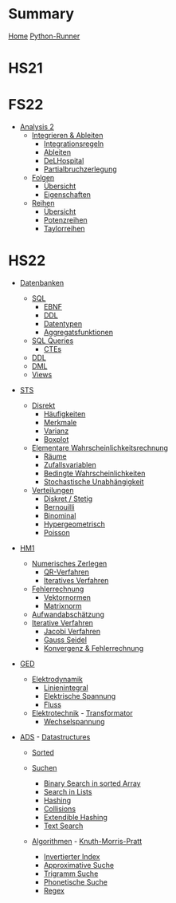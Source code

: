 # Summary

[Home](Home.md)
[Python-Runner](Usage/Python.md)
# HS21


# FS22

- [Analysis 2](FS1/AN2/Readme.md)
  - [Integrieren & Ableiten]()
    - [Integrationsregeln](FS1/AN2/Integrationsregeln.md)
    - [Ableiten](FS1/AN2/Ableiten.md)
    - [DeLHospital](FS1/AN2/DeLHospital.md)
    - [Partialbruchzerlegung](FS1/AN2/Partialbruchzerlegung.md)
  - [Folgen]()
    - [Übersicht](FS1/Folgen/Uebersicht.md)
    - [Eigenschaften](FS1/Folgen/Eigenschaften.md)
  - [Reihen]()
    - [Übersicht](FS1/Reihen/Uebersicht.md)
    - [Potenzreihen](FS1/Reihen/Potenzreihen.md)
    - [Taylorreihen](FS1/Reihen/Taylorreihen.md)

# HS22

- [Datenbanken](HS22/DB/Readme.md)
  - [SQL](HS22/DB/Readme.md)
    - [EBNF](HS22/DB/SQL/ebnf.md)
    - [DDL](HS22/DB/SQL/ddl.md)
    - [Datentypen](HS22/DB/SQL/datentypen.md)
    - [Aggregatsfunktionen](HS22/DB/SQL/Aggregatfunktionen.md)
  - [SQL Queries](HS22/DB/SQL%20Queries/Readme.md)
    - [CTEs](HS22/DB/SQL%20Queries/CTEs.md)
  - [DDL](HS22/DB/DDL_DML/DDL.md)
  - [DML](HS22/DB/DDL_DML/DML.md)
  - [Views](HS22/DB/View.md)

- [STS](HS22/STS/Readme.md)
  - [Disrekt](HS22/STS/Diskret/Readme.md)
    - [Häufigkeiten](HS22/STS/Diskret/Haufigkeiten.md)
    - [Merkmale](HS22/STS/Diskret/Merkmale.md)
    - [Varianz](HS22/STS/Diskret/Varianz.md)
    - [Boxplot](HS22/STS/Diskret/Boxplot.md)
  - [Elementare Wahrscheinlichkeitsrechnung](HS22/STS/EWT/Redme.md)
    - [Räume](HS22/STS/EWT/DiskreteWahrscheinlichkeitsraume.md)
    - [Zufallsvariablen](HS22/STS/EWT/Zufallsvariablen.md)
    - [Bedingte Wahrscheinlichkeiten](HS22/STS/EWT/BedingteWT.md)
    - [Stochastische Unabhängigkeit](HS22/STS/EWT/StochastischeUnabhaengigkeit.md)
  - [Verteilungen](HS22/STS/SpezielleVerteilung/Verteilungen.md)
    - [Diskret / Stetig](HS22/STS/SpezielleVerteilung/DiskretStetig.md)
    - [Bernouilli](HS22/STS/SpezielleVerteilung/Bernoulli.md)
    - [Binominal](HS22/STS/SpezielleVerteilung/Binominal.md)
    - [Hypergeometrisch](HS22/STS/SpezielleVerteilung/HyperGeometrisch.md)
    - [Poisson](HS22/STS/SpezielleVerteilung/Poisson.md)

- [HM1]()
  - [Numerisches Zerlegen]()
    - [QR-Verfahren](HS22/HM1/NumerischesLoesen/QR.md)
    - [Iteratives Verfahren](HS22/HM1/NumerischesLoesen/DLR.md)
  - [Fehlerrechnung](HS22/HM1/Fehlerrechnung/Readme.md)
    - [Vektornormen](HS22/HM1/Fehlerrechnung/Vektornorm.md)
    - [Matrixnorm](HS22/HM1/Fehlerrechnung/Matrixnorm.md)
  - [Aufwandabschätzung](HS22/HM1/Aufwandabschatzung.md)
  - [Iterative Verfahren](HS22/HM1/IterativeVerfahren/Readme.md)
    - [Jacobi Verfahren](HS22/HM1/IterativeVerfahren/Jacobi.md)
    - [Gauss Seidel](HS22/HM1/IterativeVerfahren/Gauss-Seidel.md)
    - [Konvergenz & Fehlerrechnung](HS22/HM1/IterativeVerfahren/Konvergenz.md)

- [GED](HS22/GED/Readme.md)
  - [Elektrodynamik]()
    - [Linienintegral](HS22/GED/Elektrodynamik/Linienintegra.md)
    - [Elektrische Spannung](HS22/GED/Elektrodynamik/ElektrischeSpannung.md)
    - [Fluss](HS22/GED/Elektrodynamik/Fluss.md)
  - [Elektrotechnik](HS22/GED/Elektrotechnik/Readme.md)
    - [Transformator](HS22/GED/Elektrotechnik/Transformator.md)
    - [Wechselspannung](HS22/GED/Elektrotechnik/Wechselspannung.md)

- [ADS](HS22/ADS/Readme.md)
  - [Datastructures]()
    - [Sorted](HS22/ADS/Datastructures/Sorted.md)

  - [Suchen](HS22/ADS/Search/Readme.md)
    - [Binary Search in sorted Array](HS22/ADS/Search/BinarySearchSortedArray.md)
    - [Search in Lists](HS22/ADS/Search/SearchInLists.md)
    - [Hashing](HS22/ADS/Search/Hashing.md)
    - [Collisions](HS22/ADS/Search/Collisions.md)
    - [Extendible Hashing](HS22/ADS/Search/ExtendibleHasing.md)
    - [Text Search](HS22/ADS/Search/TextSearch.md)
  - [Algorithmen](HS22/ADS/Algorithmen/Readme.md)
    - [Knuth-Morris-Pratt](HS22/ADS/Algorithmen/KnuthMorrisPratt.md)
    - [Invertierter Index](HS22/ADS/Algorithmen//InvertedIndex.md)
    - [Approximative Suche](HS22/ADS/Algorithmen/LevenshteinDistand.md)
    - [Trigramm Suche](HS22/ADS/Algorithmen/TrigrammSuche.md)
    - [Phonetische Suche](HS22/ADS/Algorithmen/PhonetischeSuche.md)
    - [Regex](HS22/ADS/Algorithmen/Regex.md)
